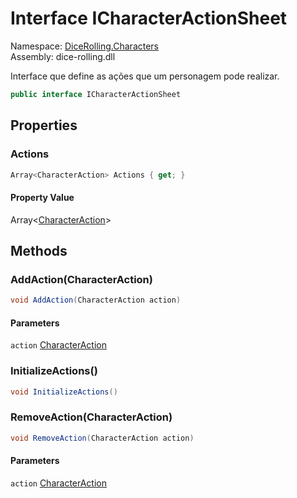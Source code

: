 # <a id="DiceRolling_Characters_ICharacterActionSheet"></a> Interface ICharacterActionSheet

Namespace: [DiceRolling.Characters](DiceRolling.Characters.md)  
Assembly: dice\-rolling.dll  

Interface que define as ações que um personagem pode realizar.

```csharp
public interface ICharacterActionSheet
```

## Properties

### <a id="DiceRolling_Characters_ICharacterActionSheet_Actions"></a> Actions

```csharp
Array<CharacterAction> Actions { get; }
```

#### Property Value

 Array<[CharacterAction](DiceRolling.Characters.CharacterAction.md)\>

## Methods

### <a id="DiceRolling_Characters_ICharacterActionSheet_AddAction_DiceRolling_Characters_CharacterAction_"></a> AddAction\(CharacterAction\)

```csharp
void AddAction(CharacterAction action)
```

#### Parameters

`action` [CharacterAction](DiceRolling.Characters.CharacterAction.md)

### <a id="DiceRolling_Characters_ICharacterActionSheet_InitializeActions"></a> InitializeActions\(\)

```csharp
void InitializeActions()
```

### <a id="DiceRolling_Characters_ICharacterActionSheet_RemoveAction_DiceRolling_Characters_CharacterAction_"></a> RemoveAction\(CharacterAction\)

```csharp
void RemoveAction(CharacterAction action)
```

#### Parameters

`action` [CharacterAction](DiceRolling.Characters.CharacterAction.md)

